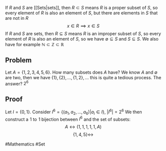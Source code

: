 If $R$ and $S$ are [[Sets|sets]], then $R\subset S$ means $R$ is a proper subset of $S$, so every element of $R$ is also an element of $S$, but there are elements in $S$ that are not in $R$
$$
x\in R\implies x\in S
$$
If $R$ and $S$ are sets, then $R\subseteq S$ means $R$ is an improper subset of $S$, so every element of $R$ is also an element of $S$, so we have $\emptyset\subseteq S$ and $S\subseteq S$. We also have for example $\mathbb{N}\subset \mathbb{Z}\subset \mathbb{R}$
## Problem
Let $A=\{ 1,2,3,4,5,6 \}$. How many subsets does $A$ have?
We know $A$ and $\emptyset$ are two, then we have $\{ 1 \},\{2  \},\dots,\{ 1,2 \},\dots$ this is quite a tedious process. The answer? $2^6$
## Proof
Let $I=\{ 0,1 \}$. Consider $I^6=\{ (a_{1},a_{2},\dots,a_{6})|a_{i}\in I \}$, $|I^{6}|=2^6$
We then construct a $\hspace{0pt}1$ to $\hspace{0pt}1$ bijection between $I^6$ and the set of subsets:
$$
A\leftrightarrow (1,1,1,1,1,A)
$$
$$
\{ 1,4,5 \}\leftrightarrow 
$$


#Mathematics #Set